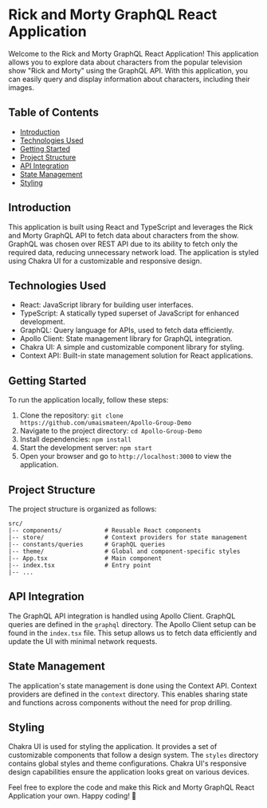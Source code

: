 # Rick and Morty GraphQL React Application

Welcome to the Rick and Morty GraphQL React Application! This application allows you to explore data about characters from the popular television show "Rick and Morty" using the GraphQL API. With this application, you can easily query and display information about characters, including their images.

## Table of Contents

- [Introduction](#introduction)
- [Technologies Used](#technologies-used)
- [Getting Started](#getting-started)
- [Project Structure](#project-structure)
- [API Integration](#api-integration)
- [State Management](#state-management)
- [Styling](#styling)

## Introduction

This application is built using React and TypeScript and leverages the Rick and Morty GraphQL API to fetch data about characters from the show. GraphQL was chosen over REST API due to its ability to fetch only the required data, reducing unnecessary network load. The application is styled using Chakra UI for a customizable and responsive design.

## Technologies Used

- React: JavaScript library for building user interfaces.
- TypeScript: A statically typed superset of JavaScript for enhanced development.
- GraphQL: Query language for APIs, used to fetch data efficiently.
- Apollo Client: State management library for GraphQL integration.
- Chakra UI: A simple and customizable component library for styling.
- Context API: Built-in state management solution for React applications.

## Getting Started

To run the application locally, follow these steps:

1. Clone the repository: `git clone https://github.com/umaismateen/Apollo-Group-Demo`
2. Navigate to the project directory: `cd Apollo-Group-Demo`
3. Install dependencies: `npm install`
4. Start the development server: `npm start`
5. Open your browser and go to `http://localhost:3000` to view the application.

## Project Structure

The project structure is organized as follows:

```
src/
|-- components/            # Reusable React components
|-- store/                 # Context providers for state management
|-- constants/queries      # GraphQL queries 
|-- theme/                 # Global and component-specific styles
|-- App.tsx                # Main component
|-- index.tsx              # Entry point
|-- ...
```

## API Integration

The GraphQL API integration is handled using Apollo Client. GraphQL queries are defined in the `graphql` directory. The Apollo Client setup can be found in the `index.tsx` file. This setup allows us to fetch data efficiently and update the UI with minimal network requests.

## State Management

The application's state management is done using the Context API. Context providers are defined in the `context` directory. This enables sharing state and functions across components without the need for prop drilling.

## Styling

Chakra UI is used for styling the application. It provides a set of customizable components that follow a design system. The `styles` directory contains global styles and theme configurations. Chakra UI's responsive design capabilities ensure the application looks great on various devices.


Feel free to explore the code and make this Rick and Morty GraphQL React Application your own. Happy coding! 🚀
